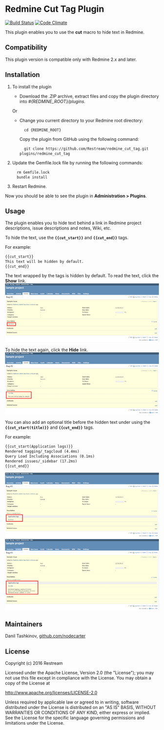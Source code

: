 # Redmine Cut Tag Plugin

[![Build Status](https://travis-ci.org/Restream/redmine_cut_tag.svg?branch=master)](https://travis-ci.org/Restream/redmine_cut_tag)
[![Code Climate](https://codeclimate.com/github/Restream/redmine_cut_tag/badges/gpa.svg)](https://codeclimate.com/github/Restream/redmine_cut_tag)

This plugin enables you to use the **cut** macro to hide text in Redmine.

## Compatibility

This plugin version is compatible only with Redmine 2.x and later.

## Installation

1. To install the plugin
    * Download the .ZIP archive, extract files and copy the plugin directory into *#{REDMINE_ROOT}/plugins*.
    
    Or

    * Change you current directory to your Redmine root directory:  

            cd {REDMINE_ROOT}
 
      Copy the plugin from GitHub using the following command:

            git clone https://github.com/Restream/redmine_cut_tag.git plugins/redmine_cut_tag

2. Update the Gemfile.lock file by running the following commands:  

         rm Gemfile.lock  
         bundle install

3. Restart Redmine.

Now you should be able to see the plugin in **Administration > Plugins**.

## Usage

The plugin enables you to hide text behind a link in Redmine project descriptions, issue descriptions and notes, Wiki, etc.

To hide the text, use the **``{{cut_start}}``** and **``{{cut_end}}``** tags.

For example:

    {{cut_start}}
    This text will be hidden by default.
    {{cut_end}}

The text wrapped by the tags is hidden by default. To read the text, click the **Show** link. 
![hidden text](doc/cut_tag_1.png)

To hide the text again, click the **Hide** link.  
![visible text](doc/cut_tag_2.png)

You can also add an optional title before the hidden text under using the **``{{cut_start(title)}}``** and **``{{cut_end}}``** tags.

For example:

    {{cut_start(Application logs)}}
    Rendered tagging/_tagcloud (4.4ms)
    Query Load Including Associations (0.1ms)
    Rendered issues/_sidebar (17.2ms)
    {{cut_end}}

![text hidden under title](doc/cut_tag_3.png)  
![text displayed under title](doc/cut_tag_4.png)  

## Maintainers

Danil Tashkinov, [github.com/nodecarter](https://github.com/nodecarter)

## License

Copyright (c) 2016 Restream

Licensed under the Apache License, Version 2.0 (the "License");
you may not use this file except in compliance with the License.
You may obtain a copy of the License at

http://www.apache.org/licenses/LICENSE-2.0

Unless required by applicable law or agreed to in writing, software
distributed under the License is distributed on an "AS IS" BASIS,
WITHOUT WARRANTIES OR CONDITIONS OF ANY KIND, either express or implied.
See the License for the specific language governing permissions and
limitations under the License.
